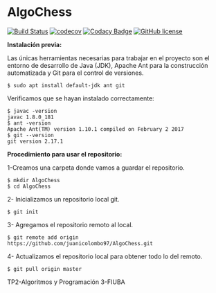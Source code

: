 # AlgoChess

[![Build Status](https://travis-ci.org/juanicolombo97/AlgoChess.svg?branch=master)](https://travis-ci.org/juanicolombo97/AlgoChess) [![codecov](https://codecov.io/gh/juanicolombo97/AlgoChess/branch/master/graph/badge.svg)](https://codecov.io/gh/juanicolombo97/AlgoChess) [![Codacy Badge](https://api.codacy.com/project/badge/Grade/6de97cc998d24332adba6782c03a1de9)](https://www.codacy.com/manual/juanicolombo97/AlgoChess?utm_source=github.com&amp;utm_medium=referral&amp;utm_content=juanicolombo97/AlgoChess&amp;utm_campaign=Badge_Grade)  [![GitHub license](https://img.shields.io/github/license/Naereen/StrapDown.js.svg)](https://github.com/Naereen/StrapDown.js/blob/master/LICENSE)



**Instalación previa:**

Las únicas herramientas necesarias para trabajar en el proyecto son el entorno de desarrollo de Java (JDK), Apache Ant para la construcción automatizada y Git para el control de versiones.

```$ sudo apt update
$ sudo apt install default-jdk ant git
```
Verificamos que se hayan instalado correctamente:

```
$ javac -version
javac 1.8.0_181
$ ant -version
Apache Ant(TM) version 1.10.1 compiled on February 2 2017
$ git --version
git version 2.17.1
```


**Procedimiento para usar el repositorio:**

1-Creamos una carpeta donde vamos a guardar el repositorio.

```
$ mkdir AlgoChess
$ cd AlgoChess
```

2- Inicializamos un repositorio local git.

`$ git init`

3- Agregamos el repositorio remoto al local.

`$ git remote add origin https://github.com/juanicolombo97/AlgoChess.git`

4- Actualizamos el repositorio local para obtener todo lo del remoto.

`$ git pull origin master`


TP2-Algoritmos y Programación 3-FIUBA

